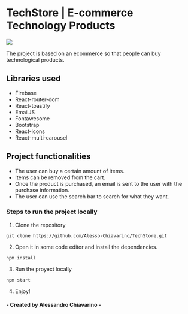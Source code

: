 # TechStore | E-commerce Technology Products

 ![](https://res.cloudinary.com/dotaebdx8/image/upload/v1664993583/ecommerceReact/icono_kqotfx.ico)

The project is based on an ecommerce so that people can buy technological products.

## Libraries used

-   Firebase  
-   React-router-dom
-   React-toastify
-   EmailJS
-   Fontawesome
-   Bootstrap
-   React-icons
-   React-multi-carousel

## Project functionalities

-   The user can buy a certain amount of items.
-   Items can be removed from the cart.
-   Once the product is purchased, an email is sent to the user with the purchase information.
-   The user can use the search bar to search for what they want.

### Steps to run the project locally

1. Clone the repository

```
git clone https://github.com/Alesso-Chiavarino/TechStore.git
```

2. Open it in some code editor and install the dependencies.

```
npm install
```

3. Run the proyect locally

```
npm start
```

4. Enjoy!


#### - Created by Alessandro Chiavarino -
